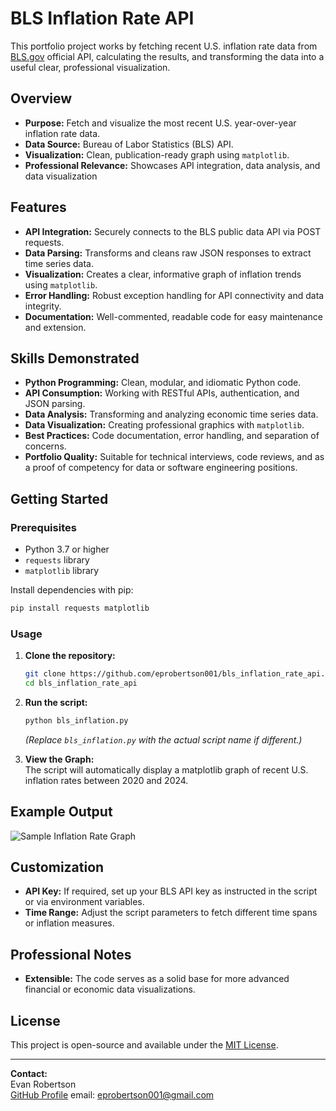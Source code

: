 # BLS Inflation Rate API
This portfolio project works by fetching recent U.S. inflation rate data from [BLS.gov](https://www.bls.gov/) official API, calculating the results, and  transforming the data into a useful clear, professional visualization.

## Overview

- **Purpose:** Fetch and visualize the most recent U.S. year-over-year inflation rate data.
- **Data Source:** Bureau of Labor Statistics (BLS) API.
- **Visualization:** Clean, publication-ready graph using `matplotlib`.
- **Professional Relevance:** Showcases API integration, data analysis, and data visualization

## Features

- **API Integration:** Securely connects to the BLS public data API via POST requests.
- **Data Parsing:** Transforms and cleans raw JSON responses to extract time series data.
- **Visualization:** Creates a clear, informative graph of inflation trends using `matplotlib`.
- **Error Handling:** Robust exception handling for API connectivity and data integrity.
- **Documentation:** Well-commented, readable code for easy maintenance and extension.

## Skills Demonstrated

- **Python Programming:** Clean, modular, and idiomatic Python code.
- **API Consumption:** Working with RESTful APIs, authentication, and JSON parsing.
- **Data Analysis:** Transforming and analyzing economic time series data.
- **Data Visualization:** Creating professional graphics with `matplotlib`.
- **Best Practices:** Code documentation, error handling, and separation of concerns.
- **Portfolio Quality:** Suitable for technical interviews, code reviews, and as a proof of competency for data or software engineering positions.

## Getting Started

### Prerequisites

- Python 3.7 or higher
- `requests` library
- `matplotlib` library

Install dependencies with pip:
```bash
pip install requests matplotlib
```

### Usage

1. **Clone the repository:**
    ```bash
    git clone https://github.com/eprobertson001/bls_inflation_rate_api.git
    cd bls_inflation_rate_api
    ```

2. **Run the script:**
    ```bash
    python bls_inflation.py
    ```
    *(Replace `bls_inflation.py` with the actual script name if different.)*

3. **View the Graph:**  
   The script will automatically display a matplotlib graph of recent U.S. inflation rates between 2020 and 2024.

## Example Output

![Sample Inflation Rate Graph](bls_inflation_rate_graph\img\inflation_graph_example.png)

## Customization

- **API Key:** If required, set up your BLS API key as instructed in the script or via environment variables.
- **Time Range:** Adjust the script parameters to fetch different time spans or inflation measures.

## Professional Notes

- **Extensible:** The code serves as a solid base for more advanced financial or economic data visualizations.

## License

This project is open-source and available under the [MIT License](LICENSE).

---

**Contact:**  
Evan Robertson  
[GitHub Profile](https://github.com/eprobertson001)
email: eprobertson001@gmail.com